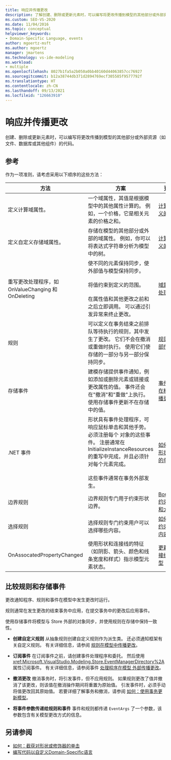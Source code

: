 ```yaml
---
title: 响应并传播更改
description: 了解创建、删除或更新元素时，可以编写将更改传播到模型的其他部分或外部资源的代码。
ms.custom: SEO-VS-2020
ms.date: 11/04/2016
ms.topic: conceptual
helpviewer_keywords:
- Domain-Specific Language, events
author: mgoertz-msft
ms.author: mgoertz
manager: jmartens
ms.technology: vs-ide-modeling
ms.workload:
- multiple
ms.openlocfilehash: 8027b1fa5a2b050a0bb40160d44063857cc76927
ms.sourcegitcommit: b12a38744db371d2894769ecf305585f9577792f
ms.translationtype: HT
ms.contentlocale: zh-CN
ms.lasthandoff: 09/13/2021
ms.locfileid: "126663910"
---
```

# <a name="respond-to-and-propagate-changes"></a>响应并传播更改

创建、删除或更新元素时，可以编写将更改传播到模型的其他部分或外部资源（如文件、数据库或其他组件）的代码。

## <a name="reference"></a>参考

作为一项准则，请考虑采用以下顺序的这些方法：

|方法|方案|更多信息|
|-|-|-|
|定义计算域属性。|一个域属性，其值是根据模型中的其他属性计算的。 例如，一个价格，它是相关元素的价格之和。|[计算的和自定义的存储属性](../modeling/calculated-and-custom-storage-properties.md)|
|定义自定义存储域属性。|存储在模型的其他部分或外部的域属性。 例如，你可以将表达式字符串分析为模型中的树。|[计算的和自定义的存储属性](../modeling/calculated-and-custom-storage-properties.md)|
|重写更改处理程序，如 OnValueChanging 和 OnDeleting|使不同的元素保持同步，使外部值与模型保持同步。<br /><br /> 将值约束到定义的范围。<br /><br /> 在属性值和其他更改之前和之后立即调用。 可以通过引发异常来终止更改。|[域属性值更改处理程序](../modeling/domain-property-value-change-handlers.md)|
|规则|可以定义在事务结束之前排队等待执行的规则，其中发生了更改。 它们不会在撤消或重做时执行。 使用它们使存储的一部分与另一部分保持同步。|[规则在模型内部传播更改](../modeling/rules-propagate-changes-within-the-model.md)|
|存储事件|建模存储提供事件通知，例如添加或删除元素或链接或更改属性的值。 事件还会在"撤消"和"重做"上执行。 使用存储事件更新不在存储中的值。|[事件处理程序在模型外部传播更改](../modeling/event-handlers-propagate-changes-outside-the-model.md)|
|.NET 事件|形状具有事件处理程序，可响应鼠标单击和其他手势。 必须注册每个 对象的这些事件。 注册通常在 InitializeInstanceResources 的重写中完成，并且必须针对每个元素完成。<br /><br /> 这些事件通常在事务外部发生。|[如何：截获对形状或修饰器的单击](../modeling/how-to-intercept-a-click-on-a-shape-or-decorator.md)|
|边界规则|边界规则专门用于约束形状边界。|[BoundsRules 约束形状位置和大小](/previous-versions/visualstudio/visual-studio-2015/modeling/boundsrules-constrain-shape-location-and-size?preserve-view=true&view=vs-2015)|
|选择规则|选择规则专门约束用户可以选择哪些内容。|[如何：访问和约束当前所选内容](../modeling/how-to-access-and-constrain-the-current-selection.md)|
|OnAssocatedPropertyChanged|使用形状和连接线的特征（如阴影、箭头、颜色和线条宽度和样式）指示模型元素状态。|[更新形状和连接线以反映模型](../modeling/updating-shapes-and-connectors-to-reflect-the-model.md)|

## <a name="compare-rules-and-store-events"></a>比较规则和存储事件

更改通知程序、规则和事件在模型中发生更改时运行。

规则通常在发生更改的结束事务中应用，在提交事务中的更改后应用事件。

使用存储事件将模型与 Store 外部的对象同步，并使用规则在存储中保持一致性。

- **创建自定义规则** 从抽象规则创建自定义规则作为派生类。 还必须通知框架有关自定义规则。 有关详细信息，请参阅 [规则在模型中传播更改](../modeling/rules-propagate-changes-within-the-model.md)。

- **订阅事件** 在订阅事件之前，请创建事件处理程序和委托。 然后使用 <xref:Microsoft.VisualStudio.Modeling.Store.EventManagerDirectory%2A> 属性订阅事件。 有关详细信息，请参阅事件 [处理程序在模型 外部传播更改](../modeling/event-handlers-propagate-changes-outside-the-model.md)。

- **撤消更改** 撤消事务时，将引发事件，但不应用规则。 如果规则更改了值并撤消了该更改，则该值在撤消操作期间将重置为原始值。 引发事件时，必须手动将值更改回其原始值。 若要详细了解事务和撤消，请参阅 [如何：使用事务更新模型](../modeling/how-to-use-transactions-to-update-the-model.md)。

- **将事件参数传递给规则和事件** 事件和规则都传递 `EventArgs` 了一个参数，该参数包含有关模型更改方式的信息。

## <a name="see-also"></a>另请参阅

- [如何：截获对形状或修饰器的单击](../modeling/how-to-intercept-a-click-on-a-shape-or-decorator.md)
- [编写代码以自定义Domain-Specific语言](../modeling/writing-code-to-customise-a-domain-specific-language.md)